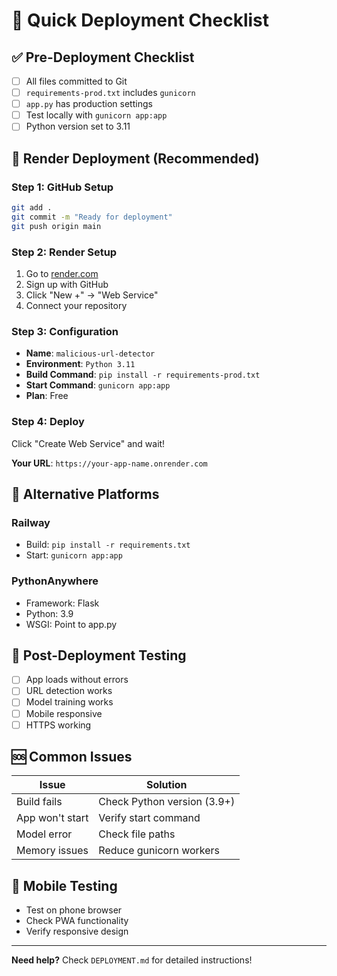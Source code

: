 # 🚀 Quick Deployment Checklist

## ✅ **Pre-Deployment Checklist**

- [ ] All files committed to Git
- [ ] `requirements-prod.txt` includes `gunicorn`
- [ ] `app.py` has production settings
- [ ] Test locally with `gunicorn app:app`
- [ ] Python version set to 3.11

## 🎯 **Render Deployment (Recommended)**

### Step 1: GitHub Setup
```bash
git add .
git commit -m "Ready for deployment"
git push origin main
```

### Step 2: Render Setup
1. Go to [render.com](https://render.com)
2. Sign up with GitHub
3. Click "New +" → "Web Service"
4. Connect your repository

### Step 3: Configuration
- **Name**: `malicious-url-detector`
- **Environment**: `Python 3.11`
- **Build Command**: `pip install -r requirements-prod.txt`
- **Start Command**: `gunicorn app:app`
- **Plan**: Free

### Step 4: Deploy
Click "Create Web Service" and wait!

**Your URL**: `https://your-app-name.onrender.com`

## 🔧 **Alternative Platforms**

### Railway
- Build: `pip install -r requirements.txt`
- Start: `gunicorn app:app`

### PythonAnywhere
- Framework: Flask
- Python: 3.9
- WSGI: Point to app.py

## 🧪 **Post-Deployment Testing**

- [ ] App loads without errors
- [ ] URL detection works
- [ ] Model training works
- [ ] Mobile responsive
- [ ] HTTPS working

## 🆘 **Common Issues**

| Issue | Solution |
|-------|----------|
| Build fails | Check Python version (3.9+) |
| App won't start | Verify start command |
| Model error | Check file paths |
| Memory issues | Reduce gunicorn workers |

## 📱 **Mobile Testing**

- Test on phone browser
- Check PWA functionality
- Verify responsive design

---

**Need help?** Check `DEPLOYMENT.md` for detailed instructions!
